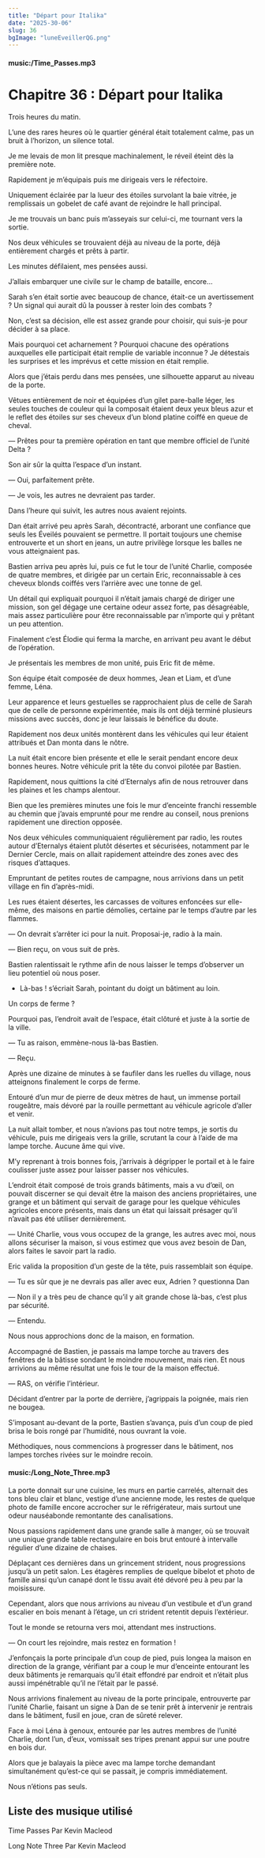 ```yaml
---
title: "Départ pour Italika"
date: "2025-30-06"
slug: 36
bgImage: "luneEveillerQG.png"
---
```


#### music:/Time_Passes.mp3

# Chapitre 36 : Départ pour Italika

Trois heures du matin.

L’une des rares heures où le quartier général était totalement calme, pas un bruit à l’horizon, un silence total.

Je me levais de mon lit presque machinalement, le réveil éteint dès la première note.

Rapidement je m’équipais puis me dirigeais vers le réfectoire.

Uniquement éclairée par la lueur des étoiles survolant la baie vitrée, je remplissais un gobelet de café avant de rejoindre le hall principal.

Je me trouvais un banc puis m’asseyais sur celui-ci, me tournant vers la sortie.

Nos deux véhicules se trouvaient déjà au niveau de la porte, déjà entièrement chargés et prêts à partir.

Les minutes défilaient, mes pensées aussi.

J’allais embarquer une civile sur le champ de bataille, encore…

Sarah s’en était sortie avec beaucoup de chance, était-ce un avertissement ? Un signal qui aurait dû la pousser à rester loin des combats ?

Non, c’est sa décision, elle est assez grande pour choisir, qui suis-je pour décider à sa place.

Mais pourquoi cet acharnement ? Pourquoi chacune des opérations auxquelles elle participait était remplie de variable inconnue ? Je détestais les surprises et les imprévus et cette mission en était remplie.

Alors que j’étais perdu dans mes pensées, une silhouette apparut au niveau de la porte.

Vêtues entièrement de noir et équipées d’un gilet pare-balle léger, les seules touches de couleur qui la composait étaient deux yeux bleus azur et le reflet des étoiles sur ses cheveux d’un blond platine coiffé en queue de cheval.

— Prêtes pour ta première opération en tant que membre officiel de l’unité Delta ?

Son air sûr la quitta l’espace d’un instant.

— Oui, parfaitement prête.

— Je vois, les autres ne devraient pas tarder.

Dans l’heure qui suivit, les autres nous avaient rejoints.

Dan était arrivé peu après Sarah, décontracté, arborant une confiance que seuls les Éveilés pouvaient se permettre. Il portait toujours une chemise entrouverte et un short en jeans, un autre privilège lorsque les balles ne vous atteignaient pas.

Bastien arriva peu après lui, puis ce fut le tour de l’unité Charlie, composée de quatre membres, et dirigée par un certain Eric, reconnaissable à ces cheveux blonds coiffés vers l’arrière avec une tonne de gel.

Un détail qui expliquait pourquoi il n’était jamais chargé de diriger une mission, son gel dégage une certaine odeur assez forte, pas désagréable, mais assez particulière pour être reconnaissable par n’importe qui y prêtant un peu attention.

Finalement c’est Élodie qui ferma la marche, en arrivant peu avant le début de l’opération.

Je présentais les membres de mon unité, puis Eric fit de même.

Son équipe était composée de deux hommes, Jean et Liam, et d’une femme, Léna.

Leur apparence et leurs gestuelles se rapprochaient plus de celle de Sarah que de celle de personne expérimentée, mais ils ont déjà terminé plusieurs missions avec succès, donc je leur laissais le bénéfice du doute.

Rapidement nos deux unités montèrent dans les véhicules qui leur étaient attribués et Dan monta dans le nôtre.

La nuit était encore bien présente et elle le serait pendant encore deux bonnes heures. Notre véhicule prit la tête du convoi pilotée par Bastien.

Rapidement, nous quittions la cité d’Eternalys afin de nous retrouver dans les plaines et les champs alentour.

Bien que les premières minutes une fois le mur d’enceinte franchi ressemble au chemin que j’avais emprunté pour me rendre au conseil, nous prenions rapidement une direction opposée.

Nos deux véhicules communiquaient régulièrement par radio, les routes autour d’Eternalys étaient plutôt désertes et sécurisées, notamment par le Dernier Cercle, mais on allait rapidement atteindre des zones avec des risques d’attaques.

Empruntant de petites routes de campagne, nous arrivions dans un petit village en fin d’après-midi.

Les rues étaient désertes, les carcasses de voitures enfoncées sur elle-même, des maisons en partie démolies, certaine par le temps d’autre par les flammes.

— On devrait s’arrêter ici pour la nuit. Proposai-je, radio à la main.

— Bien reçu, on vous suit de près.

Bastien ralentissait le rythme afin de nous laisser le temps d’observer un lieu potentiel où nous poser.

- Là-bas ! s’écriait Sarah, pointant du doigt un bâtiment au loin.

Un corps de ferme ?

Pourquoi pas, l’endroit avait de l’espace, était clôturé et juste à la sortie de la ville.

— Tu as raison, emmène-nous là-bas Bastien.

— Reçu.

Après une dizaine de minutes à se faufiler dans les ruelles du village, nous atteignons finalement le corps de ferme.

Entouré d’un mur de pierre de deux mètres de haut, un immense portail rougeâtre, mais dévoré par la rouille permettant au véhicule agricole d’aller et venir.

La nuit allait tomber, et nous n’avions pas tout notre temps, je sortis du véhicule, puis me dirigeais vers la grille, scrutant la cour à l’aide de ma lampe torche. Aucune âme qui vive.

M’y reprenant à trois bonnes fois, j’arrivais à dégripper le portail et à le faire coulisser juste assez pour laisser passer nos véhicules.

L’endroit était composé de trois grands bâtiments, mais a vu d’œil, on pouvait discerner se qui devait être la maison des anciens propriétaires, une grange et un bâtiment qui servait de garage pour les quelque véhicules agricoles encore présents, mais dans un état qui laissait présager qu’il n’avait pas été utiliser dernièrement.

— Unité Charlie, vous vous occupez de la grange, les autres avec moi, nous allons sécuriser la maison, si vous estimez que vous avez besoin de Dan, alors faites le savoir part la radio.

Eric valida la proposition d’un geste de la tête, puis rassemblait son équipe.

— Tu es sûr que je ne devrais pas aller avec eux, Adrien ? questionna Dan

— Non il y a très peu de chance qu’il y ait grande chose là-bas, c’est plus par sécurité.

— Entendu.

Nous nous approchions donc de la maison, en formation.

Accompagné de Bastien, je passais ma lampe torche au travers des fenêtres de la bâtisse sondant le moindre mouvement, mais rien. Et nous arrivions au même résultat une fois le tour de la maison effectué.

— RAS, on vérifie l’intérieur.

Décidant d’entrer par la porte de derrière, j’agrippais la poignée, mais rien ne bougea.

S’imposant au-devant de la porte, Bastien s’avança, puis d’un coup de pied brisa le bois rongé par l’humidité, nous ouvrant la voie.

Méthodiques, nous commencions à progresser dans le bâtiment, nos lampes torches rivées sur le moindre recoin.

#### music:/Long_Note_Three.mp3

La porte donnait sur une cuisine, les murs en partie carrelés, alternait des tons bleu clair et blanc, vestige d’une ancienne mode, les restes de quelque photo de famille encore accrocher sur le réfrigérateur, mais surtout une odeur nauséabonde remontante des canalisations.

Nous passions rapidement dans une grande salle à manger, où se trouvait une unique grande table rectangulaire en bois brut entouré à intervalle régulier d’une dizaine de chaises.

Déplaçant ces dernières dans un grincement strident, nous progressions jusqu’à un petit salon. Les étagères remplies de quelque bibelot et photo de famille ainsi qu’un canapé dont le tissu avait été dévoré peu à peu par la moisissure.

Cependant, alors que nous arrivions au niveau d’un vestibule et d’un grand escalier en bois menant à l’étage, un cri strident retentit depuis l’extérieur.

Tout le monde se retourna vers moi, attendant mes instructions.

— On court les rejoindre, mais restez en formation !

J’enfonçais la porte principale d’un coup de pied, puis longea la maison en direction de la grange, vérifiant par a coup le mur d’enceinte entourant les deux bâtiments je remarquais qu’il était effondré par endroit et n’était plus aussi impénétrable qu’il ne l’était par le passé.

Nous arrivions finalement au niveau de la porte principale, entrouverte par l’unité Charlie, faisant un signe à Dan de se tenir prêt à intervenir je rentrais dans le bâtiment, fusil en joue, cran de sûreté relever.

Face à moi Léna à genoux, entourée par les autres membres de l’unité Charlie, dont l’un, d’eux, vomissait ses tripes prenant appui sur une poutre en bois dur. 

Alors que je balayais la pièce avec ma lampe torche demandant simultanément qu’est-ce qui se passait, je compris immédiatement.

Nous n’étions pas seuls.

## Liste des musique utilisé

Time Passes Par Kevin Macleod

Long Note Three Par Kevin Macleod